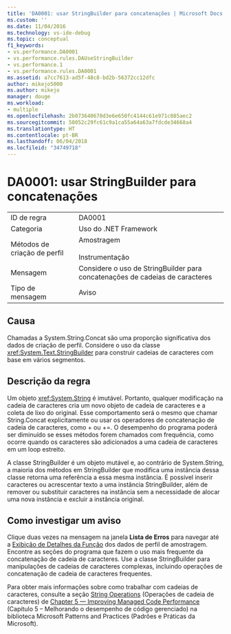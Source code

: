 ```yaml
---
title: 'DA0001: usar StringBuilder para concatenações | Microsoft Docs'
ms.custom: ''
ms.date: 11/04/2016
ms.technology: vs-ide-debug
ms.topic: conceptual
f1_keywords:
- vs.performance.DA0001
- vs.performance.rules.DAUseStringBuilder
- vs.performance.1
- vs.performance.rules.DA0001
ms.assetid: a7cc7613-ad5f-48c8-bd2b-56372cc12dfc
author: mikejo5000
ms.author: mikejo
manager: douge
ms.workload:
- multiple
ms.openlocfilehash: 2b073640670d3e6e650fc4144c61e971c085aec2
ms.sourcegitcommit: 58052c29fc61c9a1ca55a64a63a7fdcde34668a4
ms.translationtype: HT
ms.contentlocale: pt-BR
ms.lasthandoff: 06/04/2018
ms.locfileid: "34749718"
---
```

# <a name="da0001-use-stringbuilder-for-concatenations"></a>DA0001: usar StringBuilder para concatenações
|||  
|-|-|  
|ID de regra|DA0001|  
|Categoria|Uso do .NET Framework|  
|Métodos de criação de perfil|Amostragem<br /><br /> Instrumentação|  
|Mensagem|Considere o uso de StringBuilder para concatenações de cadeias de caracteres|  
|Tipo de mensagem|Aviso|  
  
## <a name="cause"></a>Causa  
 Chamadas a System.String.Concat são uma proporção significativa dos dados de criação de perfil. Considere o uso da classe <xref:System.Text.StringBuilder> para construir cadeias de caracteres com base em vários segmentos.  
  
## <a name="rule-description"></a>Descrição da regra  
 Um objeto <xref:System.String> é imutável. Portanto, qualquer modificação na cadeia de caracteres cria um novo objeto de cadeia de caracteres e a coleta de lixo do original. Esse comportamento será o mesmo que chamar String.Concat explicitamente ou usar os operadores de concatenação de cadeia de caracteres, como + ou +=. O desempenho do programa poderá ser diminuído se esses métodos forem chamados com frequência, como ocorre quando os caracteres são adicionados a uma cadeia de caracteres em um loop estreito.  
  
 A classe StringBuilder é um objeto mutável e, ao contrário de System.String, a maioria dos métodos em StringBuilder que modifica uma instância dessa classe retorna uma referência a essa mesma instância. É possível inserir caracteres ou acrescentar texto a uma instância StringBuilder, além de remover ou substituir caracteres na instância sem a necessidade de alocar uma nova instância e excluir a instância original.  
  
## <a name="how-to-investigate-a-warning"></a>Como investigar um aviso  
 Clique duas vezes na mensagem na janela **Lista de Erros** para navegar até a [Exibição de Detalhes da Função](../profiling/function-details-view.md) dos dados de perfil de amostragem. Encontre as seções do programa que fazem o uso mais frequente da concatenação de cadeia de caracteres. Use a classe StringBuilder para manipulações de cadeias de caracteres complexas, incluindo operações de concatenação de cadeia de caracteres frequentes.  
  
 Para obter mais informações sobre como trabalhar com cadeias de caracteres, consulte a seção [String Operations](http://go.microsoft.com/fwlink/?LinkId=177816) (Operações de cadeia de caracteres) de [Chapter 5 — Improving Managed Code Performance](http://go.microsoft.com/fwlink/?LinkId=177817) (Capítulo 5 – Melhorando o desempenho de código gerenciado) na biblioteca Microsoft Patterns and Practices (Padrões e Práticas da Microsoft).